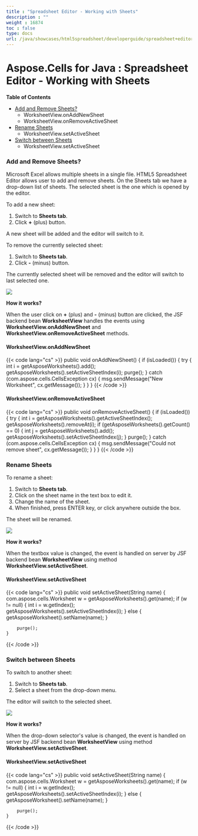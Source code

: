 ```yaml
---
title : "Spreadsheet Editor - Working with Sheets" 
description : "" 
weight : 16874 
toc : false
type: docs
url: /java/showcases/html5spreadsheet/developerguide/spreadsheet+editor+-+working+with+sheets/
---
```


# Aspose.Cells for Java : Spreadsheet Editor - Working with Sheets


**Table of Contents**


*   [Add and Remove Sheets?](#SpreadsheetEditor-WorkingwithSheets-AddandRemoveSheets?)
    *   WorksheetView.onAddNewSheet
    *   WorksheetView.onRemoveActiveSheet
*   [Rename Sheets](#SpreadsheetEditor-WorkingwithSheets-RenameSheets)
    *   WorksheetView.setActiveSheet
*   [Switch between Sheets](#SpreadsheetEditor-WorkingwithSheets-SwitchbetweenSheets)
    *   WorksheetView.setActiveSheet


### Add and Remove Sheets?

Microsoft Excel allows multiple sheets in a single file. HTML5 Spreadsheet Editor allows user to add and remove sheets. On the Sheets tab we have a drop-down list of sheets. The selected sheet is the one which is opened by the editor.

To add a new sheet:

1.  Switch to **Sheets tab**.
2.  Click **+** (plus) button.

A new sheet will be added and the editor will switch to it.

To remove the currently selected sheet:

1.  Switch to **Sheets tab**.
2.  Click **\-** (minus) button.

The currently selected sheet will be removed and the editor will switch to last selected one.

![](http://i.imgur.com/4WGvMU8.png)

**How it works?**

When the user click on **+** (plus) and **\-** (minus) button are clicked, the JSF backend bean **WorksheetView** handles the events using **WorksheetView.onAddNewSheet** and **WorksheetView.onRemoveActiveSheet** methods.

#### WorksheetView.onAddNewSheet

{{< code lang="cs" >}}
    public void onAddNewSheet() {
        if (isLoaded()) {
            try {
                int i = getAsposeWorksheets().add();
                getAsposeWorksheets().setActiveSheetIndex(i);
                purge();
            } catch (com.aspose.cells.CellsException cx) {
                msg.sendMessage("New Worksheet", cx.getMessage());
            }
        }
    }
{{< /code >}}

  

#### WorksheetView.onRemoveActiveSheet

{{< code lang="cs" >}}
    public void onRemoveActiveSheet() {
        if (isLoaded()) {
            try {
                int i = getAsposeWorksheets().getActiveSheetIndex();
                getAsposeWorksheets().removeAt(i);
                if (getAsposeWorksheets().getCount() == 0) {
                    int j = getAsposeWorksheets().add();
                    getAsposeWorksheets().setActiveSheetIndex(j);
                }
                purge();
            } catch (com.aspose.cells.CellsException cx) {
                msg.sendMessage("Could not remove sheet", cx.getMessage());
            }
        }
    }
{{< /code >}}

### Rename Sheets

To rename a sheet:

1.  Switch to **Sheets tab**.
2.  Click on the sheet name in the text box to edit it.
3.  Change the name of the sheet.
4.  When finished, press ENTER key, or click anywhere outside the box.

The sheet will be renamed.

![](http://i.imgur.com/4WGvMU8.png)

**How it works?**

When the textbox value is changed, the event is handled on server by JSF backend bean **WorksheetView** using method **WorksheetView.setActiveSheet**.

#### WorksheetView.setActiveSheet

{{< code lang="cs" >}}
    public void setActiveSheet(String name) {
        com.aspose.cells.Worksheet w = getAsposeWorksheets().get(name);
        if (w != null) {
            int i = w.getIndex();
            getAsposeWorksheets().setActiveSheetIndex(i);
        } else {
            getAsposeWorksheet().setName(name);
        }

        purge();
    }
{{< /code >}}

### Switch between Sheets

To switch to another sheet:

1.  Switch to **Sheets tab**.
2.  Select a sheet from the drop-down menu.

The editor will switch to the selected sheet.

![](http://i.imgur.com/4WGvMU8.png)

**How it works?**

When the drop-down selector's value is changed, the event is handled on server by JSF backend bean **WorksheetView** using method **WorksheetView.setActiveSheet**.

#### WorksheetView.setActiveSheet

{{< code lang="cs" >}}
    public void setActiveSheet(String name) {
        com.aspose.cells.Worksheet w = getAsposeWorksheets().get(name);
        if (w != null) {
            int i = w.getIndex();
            getAsposeWorksheets().setActiveSheetIndex(i);
        } else {
            getAsposeWorksheet().setName(name);
        }

        purge();
    }
{{< /code >}}

